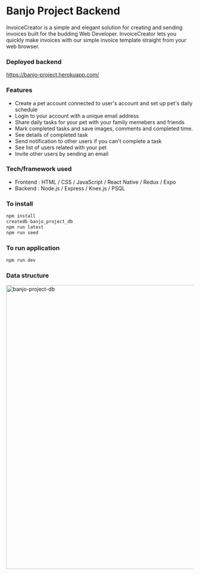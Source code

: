 # Banjo Project Backend

InvoiceCreator is a simple and elegant solution for creating and sending invoices built for the budding Web Developer. 
InvoiceCreator lets you quickly make invoices with our simple invoice template straight from your web browser.

### Deployed backend
https://banjo-project.herokuapp.com/

### Features

* Create a pet account connected to user's account and set up pet's daily schedule
* Login to your account with a unique email address
* Share daily tasks for your pet with your family memebers and friends
* Mark completed tasks and save images, comments and completed time.
* See details of completed task
* Send notification to other users if you can't complete a task
* See list of users related with your pet 
* Invite other users by sending an email

### Tech/framework used

* Frontend : HTML / CSS / JavaScript / React Native / Redux / Expo 
* Backend : Node.js / Express / Knex.js / PSQL

### To install

```bash
npm install
createdb banjo_project_db
npm run latest
npm run seed

```

### To run application

```bash
npm run dev
```


### Data structure

<img width="764" alt="banjo-project-db" src="https://user-images.githubusercontent.com/41387357/53446636-48416b00-39c8-11e9-9b18-f0e70076931c.png">

